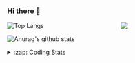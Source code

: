 ### Hi there 👋

<!--
**tao8687/tao8687** is a ✨ _special_ ✨ repository because its `README.md` (this file) appears on your GitHub profile.

Here are some ideas to get you started:

- 🔭 I’m currently working on ...
- 🌱 I’m currently learning ...
- 👯 I’m looking to collaborate on ...
- 🤔 I’m looking for help with ...
- 💬 Ask me about ...
- 📫 How to reach me: ...
- 😄 Pronouns: ...
- ⚡ Fun fact: ...
-->

<img align='right' src="https://media.giphy.com/media/M9gbBd9nbDrOTu1Mqx/giphy.gif" width="240">

  
![Top Langs](https://github-readme-stats.vercel.app/api/top-langs/?username=tao8687&layout=compact&title_color=23238E&text_color=A67D3D)

![Anurag's github stats](https://github-readme-stats.vercel.app/api?username=tao8687&show_icons=true&&text_color=A67D3D&title_color=23238E&show_icons=false&count_private=true&hide=stars)

<details>
  <summary>:zap: Coding Stats</summary>
  <br>
    
<!--START_SECTION:waka-->
![Code Time](http://img.shields.io/badge/Code%20Time-1%2C879%20hrs%2022%20mins-blue)

![Profile Views](http://img.shields.io/badge/Profile%20Views-1-blue)

**🐱 My GitHub Data** 

> 📦 1.5 MB Used in GitHub's Storage 
 > 
> 🚫 Not Opted to Hire
 > 
> 📜 62 Public Repositories 
 > 
> 🔑 24 Private Repositories 
 > 
**I'm an Early 🐤** 

```text
🌞 Morning                1656 commits        ██████████████████████░░░   88.60 % 
🌆 Daytime                90 commits          █░░░░░░░░░░░░░░░░░░░░░░░░   04.82 % 
🌃 Evening                119 commits         ██░░░░░░░░░░░░░░░░░░░░░░░   06.37 % 
🌙 Night                  4 commits           ░░░░░░░░░░░░░░░░░░░░░░░░░   00.21 % 
```
📅 **I'm Most Productive on Wednesday** 

```text
Monday                   268 commits         ████░░░░░░░░░░░░░░░░░░░░░   14.34 % 
Tuesday                  254 commits         ███░░░░░░░░░░░░░░░░░░░░░░   13.59 % 
Wednesday                325 commits         ████░░░░░░░░░░░░░░░░░░░░░   17.39 % 
Thursday                 249 commits         ███░░░░░░░░░░░░░░░░░░░░░░   13.32 % 
Friday                   265 commits         ████░░░░░░░░░░░░░░░░░░░░░   14.18 % 
Saturday                 259 commits         ███░░░░░░░░░░░░░░░░░░░░░░   13.86 % 
Sunday                   249 commits         ███░░░░░░░░░░░░░░░░░░░░░░   13.32 % 
```


📊 **This Week I Spent My Time On** 

```text
🕑︎ Time Zone: Asia/Shanghai

💬 Programming Languages: 
YAML                     1 hr 33 mins        █████████░░░░░░░░░░░░░░░░   36.10 % 
Other                    45 mins             ████░░░░░░░░░░░░░░░░░░░░░   17.59 % 
C++                      43 mins             ████░░░░░░░░░░░░░░░░░░░░░   16.89 % 
Python                   36 mins             ████░░░░░░░░░░░░░░░░░░░░░   14.23 % 
CMake                    24 mins             ██░░░░░░░░░░░░░░░░░░░░░░░   09.39 % 

🔥 Editors: 
VS Code                  3 hrs 14 mins       ███████████████████░░░░░░   75.01 % 
Cursor                   1 hr 4 mins         ██████░░░░░░░░░░░░░░░░░░░   24.99 % 

🐱‍💻 Projects: 
slam_toolbox             2 hrs 9 mins        █████████████░░░░░░░░░░░░   50.18 % 
ros_canopen_dems         37 mins             ████░░░░░░░░░░░░░░░░░░░░░   14.34 % 
BossMatchJobHunter       33 mins             ███░░░░░░░░░░░░░░░░░░░░░░   13.04 % 
RSL                      24 mins             ██░░░░░░░░░░░░░░░░░░░░░░░   09.57 % 
bullet3                  13 mins             █░░░░░░░░░░░░░░░░░░░░░░░░   05.20 % 

💻 Operating System: 
Linux                    4 hrs 18 mins       █████████████████████████   100.00 % 
```

**I Mostly Code in C++** 

```text
C++                      11 repos            ████████░░░░░░░░░░░░░░░░░   32.35 % 
Python                   9 repos             ███████░░░░░░░░░░░░░░░░░░   26.47 % 
JavaScript               2 repos             █░░░░░░░░░░░░░░░░░░░░░░░░   05.88 % 
Batchfile                1 repo              █░░░░░░░░░░░░░░░░░░░░░░░░   02.94 % 
HTML                     1 repo              █░░░░░░░░░░░░░░░░░░░░░░░░   02.94 % 
```



**Timeline**

![Lines of Code chart](https://raw.githubusercontent.com/tao8687/tao8687/master/assets/bar_graph.png)


 Last Updated on 22/02/2025 01:37:22 UTC
<!--END_SECTION:waka-->
</details>
